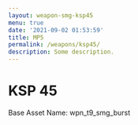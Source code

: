 ```yaml
---
layout: weapon-smg-ksp45
menu: true
date: '2021-09-02 01:53:59'
title: MP5
permalink: /weapons/ksp45/
description: Some description.
---
```


# KSP 45

Base Asset Name: wpn_t9_smg_burst
